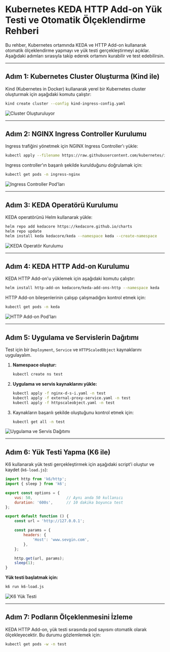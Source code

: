 # Kubernetes KEDA HTTP Add-on Yük Testi ve Otomatik Ölçeklendirme Rehberi

Bu rehber, Kubernetes ortamında KEDA ve HTTP Add-on kullanarak otomatik ölçeklendirme yapmayı ve yük testi gerçekleştirmeyi açıklar. Aşağıdaki adımları sırasıyla takip ederek ortamını kurabilir ve test edebilirsin.

---

## **Adım 1: Kubernetes Cluster Oluşturma (Kind ile)**

Kind (Kubernetes in Docker) kullanarak yerel bir Kubernetes cluster oluşturmak için aşağıdaki komutu çalıştır:

```bash
kind create cluster --config kind-ingress-config.yaml
```

![Cluster Oluşturuluyor](https://kind.sigs.k8s.io/images/kind-create-cluster.png)

---

## **Adım 2: NGINX Ingress Controller Kurulumu**

Ingress trafiğini yönetmek için NGINX Ingress Controller'ı yükle:

```bash
kubectl apply --filename https://raw.githubusercontent.com/kubernetes/ingress-nginx/master/deploy/static/provider/kind/deploy.yaml
```

Ingress controller'ın başarılı şekilde kurulduğunu doğrulamak için:

```bash
kubectl get pods -n ingress-nginx
```

![Ingress Controller Pod'ları](https://user-images.githubusercontent.com/your-username/ingress-pods.png)

---

## **Adım 3: KEDA Operatörü Kurulumu**

KEDA operatörünü Helm kullanarak yükle:

```bash
helm repo add kedacore https://kedacore.github.io/charts
helm repo update
helm install keda kedacore/keda --namespace keda --create-namespace
```

![KEDA Operatör Kurulumu](https://user-images.githubusercontent.com/your-username/keda-install.png)

---

## **Adım 4: KEDA HTTP Add-on Kurulumu**

KEDA HTTP Add-on'u yüklemek için aşağıdaki komutu çalıştır:

```bash
helm install http-add-on kedacore/keda-add-ons-http --namespace keda
```

HTTP Add-on bileşenlerinin çalışıp çalışmadığını kontrol etmek için:

```bash
kubectl get pods -n keda
```

![HTTP Add-on Pod'ları](https://user-images.githubusercontent.com/your-username/addon-pods.png)

---

## **Adım 5: Uygulama ve Servislerin Dağıtımı**

Test için bir `Deployment`, `Service` ve `HTTPScaledObject` kaynaklarını uygulayalım.

1. **Namespace oluştur:**
   ```bash
   kubectl create ns test
   ```

2. **Uygulama ve servis kaynaklarını yükle:**
   ```bash
   kubectl apply -f nginx-d-s-i.yaml -n test
   kubectl apply -f external-proxy-service.yaml -n test
   kubectl apply -f httpscaleobject.yaml -n test
   ```

3. Kaynakların başarılı şekilde oluştuğunu kontrol etmek için:
   ```bash
   kubectl get all -n test
   ```

![Uygulama ve Servis Dağıtımı](https://user-images.githubusercontent.com/your-username/deployment-status.png)

---

## **Adım 6: Yük Testi Yapma (K6 ile)**

K6 kullanarak yük testi gerçekleştirmek için aşağıdaki script'i oluştur ve kaydet (`k6-load.js`):

```javascript
import http from 'k6/http';
import { sleep } from 'k6';

export const options = {
    vus: 50,               // Aynı anda 50 kullanıcı
    duration: '600s',      // 10 dakika boyunca test
};

export default function () {
    const url = 'http://127.0.0.1';

    const params = {
        headers: {
            'Host': 'www.sevgin.com',
        },
    };

    http.get(url, params);
    sleep(1);
}
```

**Yük testi başlatmak için:**

```bash
k6 run k6-load.js
```

![K6 Yük Testi](https://user-images.githubusercontent.com/your-username/k6-test.png)

---

## **Adım 7: Podların Ölçeklenmesini İzleme**

KEDA HTTP Add-on, yük testi sırasında pod sayısını otomatik olarak ölçekleyecektir. Bu durumu gözlemlemek için:

```bash
kubectl get pods -w -n test
```


